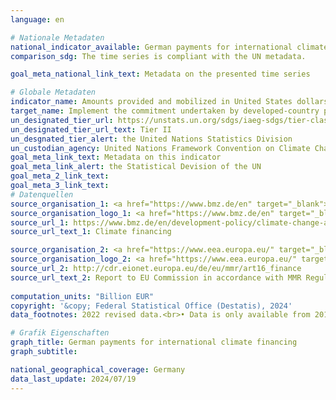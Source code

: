 ```yaml
---
language: en    

# Nationale Metadaten    
national_indicator_available: German payments for international climate financing    
comparison_sdg: The time series is compliant with the UN metadata.    

goal_meta_national_link_text: Metadata on the presented time series    

# Globale Metadaten    
indicator_name: Amounts provided and mobilized in United States dollars per year in relation to the continued existing collective mobilization goal of the $100 billion commitment through to 2025    
target_name: Implement the commitment undertaken by developed-country parties to the United Nations Framework Convention on Climate Change to a goal of mobilizing jointly $100 billion annually by 2020 from all sources to address the needs of developing countries in the context of meaningful mitigation actions and transparency on implementation and fully operationalize the Green Climate Fund through its capitalization as soon as possible    
un_designated_tier_url: https://unstats.un.org/sdgs/iaeg-sdgs/tier-classification/    
un_designated_tier_url_text: Tier II    
un_desgnated_tier_alert: the United Nations Statistics Division    
un_custodian_agency: United Nations Framework Convention on Climate Change (UNFCCC)    
goal_meta_link_text: Metadata on this indicator    
goal_meta_link_alert: the Statistical Devision of the UN    
goal_meta_2_link_text:     
goal_meta_3_link_text:         
# Datenquellen
source_organisation_1: <a href="https://www.bmz.de/en" target="_blank"> Federal Ministry for Economic Cooperation and Development </a>
source_organisation_logo_1: <a href="https://www.bmz.de/en" target="_blank"><img src="https://sdg-indikatoren.de/public/OrgImgEn/bmz.png" alt="Logo bmz" style="height:60px; width:148px"/></a>
source_url_1: https://www.bmz.de/en/development-policy/climate-change-and-development/climate-financing
source_url_text_1: Climate financing

source_organisation_2: <a href="https://www.eea.europa.eu/" target="_blank"> European Environment Agency (EEA) </a>
source_organisation_logo_2: <a href="https://www.eea.europa.eu/" target="_blank"><img src="https://sdg-indikatoren.de/public/OrgImgEn/eea.png" alt="Logo eea" style="height:60px; width:148px"/></a>
source_url_2: http://cdr.eionet.europa.eu/de/eu/mmr/art16_finance
source_url_text_2: Report to EU Commission in accordance with MMR Regulation article 16
    
computation_units: "Billion EUR"    
copyright: '&copy; Federal Statistical Office (Destatis), 2024'    
data_footnotes: 2022 revised data.<br>• Data is only available from 2013 due to methodological changes.    

# Grafik Eigenschaften    
graph_title: German payments for international climate financing
graph_subtitle:     

national_geographical_coverage: Germany    
data_last_update: 2024/07/19    
---
```


<span></span>